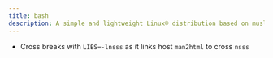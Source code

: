 ```yaml
---
title: bash
description: A simple and lightweight Linux® distribution based on musl libc and toybox
---
```


- Cross breaks with `LIBS=-lnsss` as it links host `man2html` to cross `nsss`
